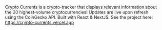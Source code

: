 Crypto Currents is a crypto-tracker that displays relevant information about the 30 highest-volume cryptocurrencies! Updates are live upon refresh using the CoinGecko API. Built with React & NextJS. See the project here: https://crypto-currents.vercel.app
